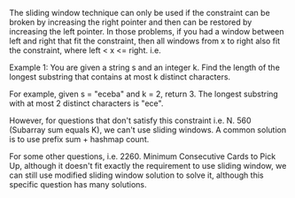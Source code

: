 The sliding window technique can only be used if the constraint can be broken by increasing the right pointer and then can be restored by increasing the left pointer. In those problems, if you had a window between left and right that fit the constraint, then all windows from x to right also fit the constraint, where left < x <= right. i.e. 

Example 1: You are given a string s and an integer k. Find the length of the longest substring that contains at most k distinct characters.

For example, given s = "eceba" and k = 2, return 3. The longest substring with at most 2 distinct characters is "ece".

However, for questions that don't satisfy this constraint i.e. N. 560 (Subarray sum equals K), we can't use sliding windows. A common solution is to use prefix sum + hashmap count.

For some other questions, i.e. 2260. Minimum Consecutive Cards to Pick Up, although it doesn't fit exactly the requirement to use sliding window, we can still use modified sliding window solution to solve it, although this specific question has many solutions.